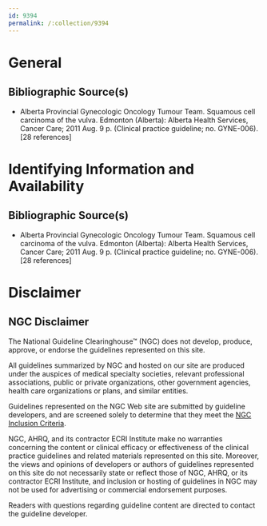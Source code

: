 ```yaml
---
id: 9394
permalink: /:collection/9394
---
```


# General

## Bibliographic Source(s)

- Alberta Provincial Gynecologic Oncology Tumour Team. Squamous cell carcinoma of the vulva. Edmonton (Alberta): Alberta Health Services, Cancer Care; 2011 Aug. 9 p. (Clinical practice guideline; no. GYNE-006). [28 references]

# Identifying Information and Availability

## Bibliographic Source(s)

- Alberta Provincial Gynecologic Oncology Tumour Team. Squamous cell carcinoma of the vulva. Edmonton (Alberta): Alberta Health Services, Cancer Care; 2011 Aug. 9 p. (Clinical practice guideline; no. GYNE-006). [28 references]

# Disclaimer

## NGC Disclaimer

The National Guideline Clearinghouse™ (NGC) does not develop, produce, approve, or endorse the guidelines represented on this site.

All guidelines summarized by NGC and hosted on our site are produced under the auspices of medical specialty societies, relevant professional associations, public or private organizations, other government agencies, health care organizations or plans, and similar entities.

Guidelines represented on the NGC Web site are submitted by guideline developers, and are screened solely to determine that they meet the [NGC Inclusion Criteria](/help-and-about/summaries/inclusion-criteria).

NGC, AHRQ, and its contractor ECRI Institute make no warranties concerning the content or clinical efficacy or effectiveness of the clinical practice guidelines and related materials represented on this site. Moreover, the views and opinions of developers or authors of guidelines represented on this site do not necessarily state or reflect those of NGC, AHRQ, or its contractor ECRI Institute, and inclusion or hosting of guidelines in NGC may not be used for advertising or commercial endorsement purposes.

Readers with questions regarding guideline content are directed to contact the guideline developer.

